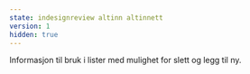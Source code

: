 ```yaml
---
state: indesignreview altinn altinnett
version: 1
hidden: true
---
```

Informasjon til bruk i lister med mulighet for slett og legg til ny.
